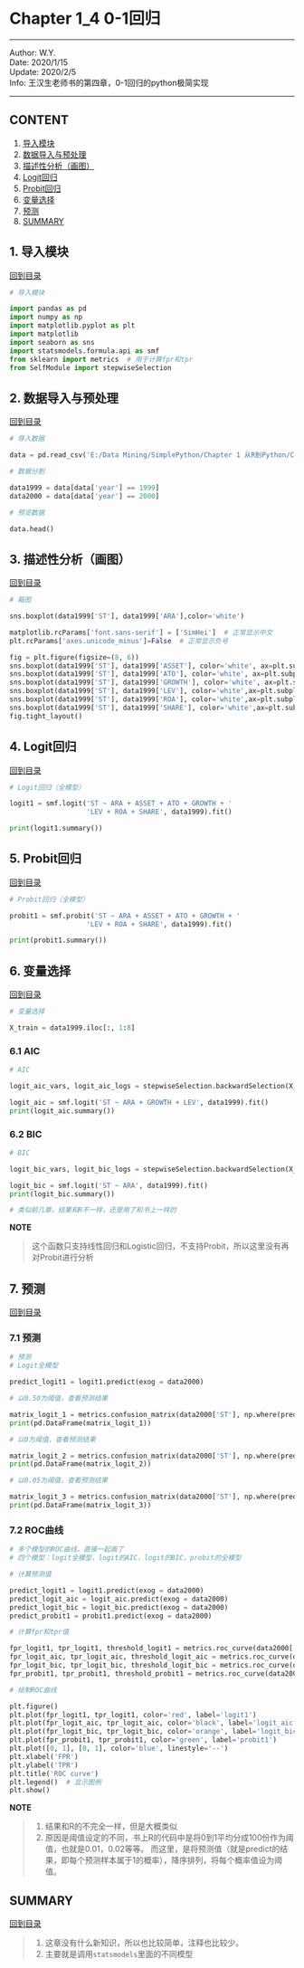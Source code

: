 # Chapter 1_4 0-1回归

----
Author: W.Y.  
Date: 2020/1/15  
Update: 2020/2/5  
Info: 王汉生老师书的第四章，0-1回归的python极简实现  

----

## CONTENT

1. [导入模块](#1-导入模块)  
2. [数据导入与预处理](#2-数据导入与预处理)
3. [描述性分析（画图）](#3-描述性分析画图)
4. [Logit回归](#4-Logit回归)
5. [Probit回归](#5-Probit回归)
6. [变量选择](#6-变量选择)
7. [预测](#7-预测)
8. [SUMMARY](#SUMMARY)

## 1. 导入模块
[回到目录](#content)

``` python
# 导入模块

import pandas as pd
import numpy as np
import matplotlib.pyplot as plt  
import matplotlib
import seaborn as sns
import statsmodels.formula.api as smf  
from sklearn import metrics  # 用于计算fpr和tpr
from SelfModule import stepwiseSelection
```

## 2. 数据导入与预处理
[回到目录](#content)

``` python
# 导入数据

data = pd.read_csv('E:/Data Mining/SimplePython/Chapter 1 从R到Python/CH 1_4 0-1回归/CH 1_4 data ST.csv')
```

``` python
# 数据分割

data1999 = data[data['year'] == 1999]
data2000 = data[data['year'] == 2000]
```

``` python
# 预览数据

data.head()
```

## 3. 描述性分析（画图）
[回到目录](#content)

``` python
# 箱图

sns.boxplot(data1999['ST'], data1999['ARA'],color='white')
```

``` python
matplotlib.rcParams['font.sans-serif'] = ['SimHei']  # 正常显示中文
plt.rcParams['axes.unicode_minus']=False  # 正常显示负号

fig = plt.figure(figsize=(8, 6))
sns.boxplot(data1999['ST'], data1999['ASSET'], color='white', ax=plt.subplot(3,2,1)) 
sns.boxplot(data1999['ST'], data1999['ATO'], color='white', ax=plt.subplot(3,2,2))
sns.boxplot(data1999['ST'], data1999['GROWTH'], color='white', ax=plt.subplot(3,2,3))
sns.boxplot(data1999['ST'], data1999['LEV'], color='white',ax=plt.subplot(3,2,4))
sns.boxplot(data1999['ST'], data1999['ROA'], color='white',ax=plt.subplot(3,2,5))
sns.boxplot(data1999['ST'], data1999['SHARE'], color='white',ax=plt.subplot(3,2,6))
fig.tight_layout()
```

## 4. Logit回归
[回到目录](#content)

``` python
# Logit回归（全模型）

logit1 = smf.logit('ST ~ ARA + ASSET + ATO + GROWTH + '
                   'LEV + ROA + SHARE', data1999).fit()

print(logit1.summary())
```


## 5. Probit回归
[回到目录](#content)

``` python
# Probit回归（全模型）

probit1 = smf.probit('ST ~ ARA + ASSET + ATO + GROWTH + '
                   'LEV + ROA + SHARE', data1999).fit()

print(probit1.summary())
```

## 6. 变量选择
[回到目录](#content)

``` python
# 变量选择

X_train = data1999.iloc[:, 1:8]
```

### 6.1 AIC
``` python
# AIC 

logit_aic_vars, logit_aic_logs = stepwiseSelection.backwardSelection(X_train, data1999['ST'], model_type='logistic')
```

``` python
logit_aic = smf.logit('ST ~ ARA + GROWTH + LEV', data1999).fit()
print(logit_aic.summary())
```

### 6.2 BIC
``` python
# BIC

logit_bic_vars, logit_bic_logs = stepwiseSelection.backwardSelection(X_train, data1999['ST'], model_type='logistic', elimination_criteria='bic')
```

``` python
logit_bic = smf.logit('ST ~ ARA', data1999).fit()
print(logit_bic.summary())

# 类似前几章，结果和R不一样，还是用了和书上一样的
```

**NOTE**
> 这个函数只支持线性回归和Logistic回归，不支持Probit，所以这里没有再对Probit进行分析


## 7. 预测
[回到目录](#content)

### 7.1 预测
``` python
# 预测
# Logit全模型

predict_logit1 = logit1.predict(exog = data2000)
```

``` python
# 以0.50为阈值，查看预测结果

matrix_logit_1 = metrics.confusion_matrix(data2000['ST'], np.where(predict_logit1 > 0.5, 1, 0), labels=[0,1])
print(pd.DataFrame(matrix_logit_1))
```

``` python
# 以0为阈值，查看预测结果

matrix_logit_2 = metrics.confusion_matrix(data2000['ST'], np.where(predict_logit1 > 0, 1, 0), labels=[0,1])
print(pd.DataFrame(matrix_logit_2))
```

``` python
# 以0.05为阈值，查看预测结果

matrix_logit_3 = metrics.confusion_matrix(data2000['ST'], np.where(predict_logit1 > 0.05, 1, 0), labels=[0,1])
print(pd.DataFrame(matrix_logit_3))
```

### 7.2 ROC曲线

``` python
# 多个模型的ROC曲线，直接一起画了
# 四个模型：logit全模型，logit的AIC，logit的BIC，probit的全模型

# 计算预测值

predict_logit1 = logit1.predict(exog = data2000)
predict_logit_aic = logit_aic.predict(exog = data2000)
predict_logit_bic = logit_bic.predict(exog = data2000)
predict_probit1 = probit1.predict(exog = data2000)
```

``` python
# 计算fpr和tpr值

fpr_logit1, tpr_logit1, threshold_logit1 = metrics.roc_curve(data2000['ST'], predict_logit1, drop_intermediate=False)
fpr_logit_aic, tpr_logit_aic, threshold_logit_aic = metrics.roc_curve(data2000['ST'], predict_logit_aic, drop_intermediate=False)
fpr_logit_bic, tpr_logit_bic, threshold_logit_bic = metrics.roc_curve(data2000['ST'], predict_logit_bic, drop_intermediate=False)
fpr_probit1, tpr_probit1, threshold_probit1 = metrics.roc_curve(data2000['ST'], predict_probit1, drop_intermediate=False)
```

``` python
# 绘制ROC曲线

plt.figure()
plt.plot(fpr_logit1, tpr_logit1, color='red', label='logit1')
plt.plot(fpr_logit_aic, tpr_logit_aic, color='black', label='logit_aic')
plt.plot(fpr_logit_bic, tpr_logit_bic, color='orange', label='logit_bic')
plt.plot(fpr_probit1, tpr_probit1, color='green', label='probit1')
plt.plot([0, 1], [0, 1], color='blue', linestyle='--')
plt.xlabel('FPR')
plt.ylabel('TPR')
plt.title('ROC curve')
plt.legend()  # 显示图例
plt.show()
```

**NOTE**
> 1. 结果和R的不完全一样，但是大概类似
> 2. 原因是阈值设定的不同，书上R的代码中是将0到1平均分成100份作为阈值，也就是0.01，0.02等等。
>而这里，是将预测值（就是predict的结果，即每个预测样本属于1的概率），降序排列，将每个概率值设为阈值。
 

## SUMMARY
[回到目录](#content)

>1. 这章没有什么新知识，所以也比较简单，注释也比较少。
>2. 主要就是调用`statsmodels`里面的不同模型

